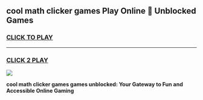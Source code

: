 
## cool math clicker games Play Online 👋 Unblocked Games
<h3>
<a href="https://news.freeplayer.one?title=cool_math_clicker_games&ref=17CMG">CLICK TO PLAY</a></h3>
<hr>

<h3>
<a href="https://news.freeplayer.one?title=cool_math_clicker_games&ref=17CMG">CLICK 2 PLAY</a>
  
</h3>

<a href="https://news.freeplayer.one?title=cool_math_clicker_games&ref=17CMG/"><img src="https://clearcache.store/games.png"></a>


**cool math clicker games games unblocked: Your Gateway to Fun and Accessible Online Gaming**
